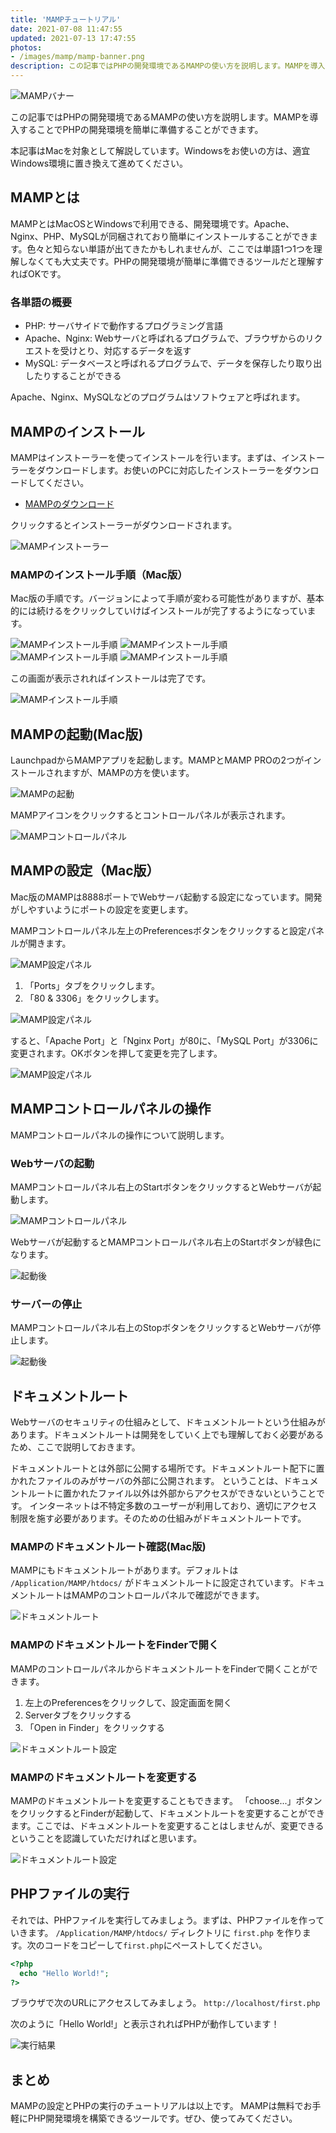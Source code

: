 ```yaml
---
title: 'MAMPチュートリアル'
date: 2021-07-08 11:47:55
updated: 2021-07-13 17:47:55
photos:
- /images/mamp/mamp-banner.png
description: この記事ではPHPの開発環境であるMAMPの使い方を説明します。MAMPを導入することでPHPの開発環境を簡単に準備することができます。
---
```


<img src="/images/mamp/mamp-banner.png" alt="MAMPバナー" title="MAMPバナー" loading="lazy">

この記事ではPHPの開発環境であるMAMPの使い方を説明します。MAMPを導入することでPHPの開発環境を簡単に準備することができます。

本記事はMacを対象として解説しています。Windowsをお使いの方は、適宜Windows環境に置き換えて進めてください。

## MAMPとは

MAMPとはMacOSとWindowsで利用できる、開発環境です。Apache、Nginx、PHP、MySQLが同梱されており簡単にインストールすることができます。色々と知らない単語が出てきたかもしれませんが、ここでは単語1つ1つを理解しなくても大丈夫です。PHPの開発環境が簡単に準備できるツールだと理解すればOKです。

### 各単語の概要

- PHP: サーバサイドで動作するプログラミング言語
- Apache、Nginx: Webサーバと呼ばれるプログラムで、ブラウザからのリクエストを受けとり、対応するデータを返す
- MySQL: データベースと呼ばれるプログラムで、データを保存したり取り出したりすることができる

<p class="memo">
Apache、Nginx、MySQLなどのプログラムはソフトウェアと呼ばれます。
</p>

## MAMPのインストール

MAMPはインストーラーを使ってインストールを行います。まずは、インストーラーをダウンロードします。お使いのPCに対応したインストーラーをダウンロードしてください。

- <a href="https://www.mamp.info/en/downloads/" target="_blank" class="outbound" rel="noopener">MAMPのダウンロード</a>

クリックするとインストーラーがダウンロードされます。

<img src="/images/mamp/mamp01.png" alt="MAMPインストーラー" title="MAMPインストーラー" loading="lazy">

### MAMPのインストール手順（Mac版）

Mac版の手順です。バージョンによって手順が変わる可能性がありますが、基本的には続けるをクリックしていけばインストールが完了するようになっています。

<img src="/images/mamp/mamp-install01.png" alt="MAMPインストール手順" title="MAMPインストール手順" loading="lazy">
<img src="/images/mamp/mamp-install02.png" alt="MAMPインストール手順" title="MAMPインストール手順" loading="lazy">
<img src="/images/mamp/mamp-install03.png" alt="MAMPインストール手順" title="MAMPインストール手順" loading="lazy">
<img src="/images/mamp/mamp-install04.png" alt="MAMPインストール手順" title="MAMPインストール手順" loading="lazy">

この画面が表示されればインストールは完了です。

<img src="/images/mamp/mamp-install05.png" alt="MAMPインストール手順" title="MAMPインストール手順" loading="lazy">

## MAMPの起動(Mac版)

LaunchpadからMAMPアプリを起動します。MAMPとMAMP PROの2つがインストールされますが、MAMPの方を使います。

<img src="/images/mamp/mamp-app.png" alt="MAMPの起動" title="MAMPの起動" loading="lazy">

MAMPアイコンをクリックするとコントロールパネルが表示されます。

<img src="/images/mamp/mamp-panel.png" alt="MAMPコントロールパネル" title="MAMPコントロールパネル" loading="lazy">

## MAMPの設定（Mac版）

Mac版のMAMPは8888ポートでWebサーバ起動する設定になっています。開発がしやすいようにポートの設定を変更します。

MAMPコントロールパネル左上のPreferencesボタンをクリックすると設定パネルが開きます。

<img src="/images/mamp/mamp-preferences.png" alt="MAMP設定パネル" title="MAMP設定パネル" loading="lazy">

1. 「Ports」タブをクリックします。
2. 「80 & 3306」をクリックします。

<img src="/images/mamp/mamp-preferences-default.png" alt="MAMP設定パネル" title="MAMP設定パネル" loading="lazy">

すると、「Apache Port」と「Nginx Port」が80に、「MySQL Port」が3306に変更されます。OKボタンを押して変更を完了します。

<img src="/images/mamp/mamp-preferences-port.png" alt="MAMP設定パネル" title="MAMP設定パネル" loading="lazy">

## MAMPコントロールパネルの操作

MAMPコントロールパネルの操作について説明します。

### Webサーバの起動

MAMPコントロールパネル右上のStartボタンをクリックするとWebサーバが起動します。

<img src="/images/mamp/mamp-start.png" alt="MAMPコントロールパネル" title="MAMPコントロールパネル" loading="lazy">

Webサーバが起動するとMAMPコントロールパネル右上のStartボタンが緑色になります。

<img src="/images/mamp/mamp-started.png" alt="起動後" title="起動後" loading="lazy">

### サーバーの停止

MAMPコントロールパネル右上のStopボタンをクリックするとWebサーバが停止します。

<img src="/images/mamp/mamp-started.png" alt="起動後" title="起動後" loading="lazy">


## ドキュメントルート
Webサーバのセキュリティの仕組みとして、ドキュメントルートという仕組みがあります。ドキュメントルートは開発をしていく上でも理解しておく必要があるため、ここで説明しておきます。

ドキュメントルートとは外部に公開する場所です。ドキュメントルート配下に置かれたファイルのみがサーバの外部に公開されます。
ということは、ドキュメントルートに置かれたファイル以外は外部からアクセスができないということです。
インターネットは不特定多数のユーザーが利用しており、適切にアクセス制限を施す必要があります。そのための仕組みがドキュメントルートです。

### MAMPのドキュメントルート確認(Mac版)
MAMPにもドキュメントルートがあります。デフォルトは `/Application/MAMP/htdocs/` がドキュメントルートに設定されています。ドキュメントルートはMAMPのコントロールパネルで確認ができます。

<img src="/images/mamp/mamp-panel-document-root.png" alt="ドキュメントルート" title="ドキュメントルート" loading="lazy">


### MAMPのドキュメントルートをFinderで開く

MAMPのコントロールパネルからドキュメントルートをFinderで開くことができます。

1. 左上のPreferencesをクリックして、設定画面を開く
2. Serverタブをクリックする
3. 「Open in Finder」をクリックする

<img src="/images/mamp/mamp-preferences-document-root.png" alt="ドキュメントルート設定" title="ドキュメントルート設定" loading="lazy">

### MAMPのドキュメントルートを変更する

MAMPのドキュメントルートを変更することもできます。
「choose...」ボタンをクリックするとFinderが起動して、ドキュメントルートを変更することができます。ここでは、ドキュメントルートを変更することはしませんが、変更できるということを認識していただければと思います。

<img src="/images/mamp/mamp-preferences-document-root-change.png" alt="ドキュメントルート設定" title="ドキュメントルート設定" loading="lazy">

## PHPファイルの実行

それでは、PHPファイルを実行してみましょう。まずは、PHPファイルを作っていきます。
`/Application/MAMP/htdocs/` ディレクトリに `first.php` を作ります。次のコードをコピーして`first.php`にペーストしてください。

```php
<?php
  echo "Hello World!";
?>
```

ブラウザで次のURLにアクセスしてみましょう。
`http://localhost/first.php`

次のように「Hello World!」と表示されればPHPが動作しています！

<img src="/images/mamp/hello-world.png" alt="実行結果" title="実行結果" loading="lazy">

## まとめ

MAMPの設定とPHPの実行のチュートリアルは以上です。
MAMPは無料でお手軽にPHP開発環境を構築できるツールです。ぜひ、使ってみてください。
